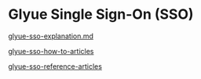# Glyue Single Sign-On (SSO)

[glyue-sso-explanation.md](glyue-sso-explanation.md "mention")

[glyue-sso-how-to-articles](glyue-sso-how-to-articles/ "mention")

[glyue-sso-reference-articles](glyue-sso-reference-articles/ "mention")
